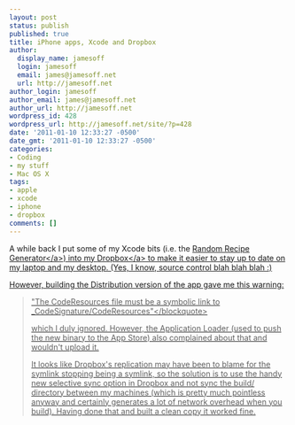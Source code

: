 ```yaml
---
layout: post
status: publish
published: true
title: iPhone apps, Xcode and Dropbox
author:
  display_name: jamesoff
  login: jamesoff
  email: james@jamesoff.net
  url: http://jamesoff.net
author_login: jamesoff
author_email: james@jamesoff.net
author_url: http://jamesoff.net
wordpress_id: 428
wordpress_url: http://jamesoff.net/site/?p=428
date: '2011-01-10 12:33:27 -0500'
date_gmt: '2011-01-10 12:33:27 -0500'
categories:
- Coding
- my stuff
- Mac OS X
tags:
- apple
- xcode
- iphone
- dropbox
comments: []
---
```

<p>A while back I put some of my Xcode bits (i.e. the <a href="http:&#47;&#47;itunes.com&#47;apps&#47;jamesseward&#47;randomrecipegenerator">Random Recipe Generator<&#47;a>) into my <a href="http:&#47;&#47;db.tt&#47;ojcracC">Dropbox<&#47;a> to make it easier to stay up to date on my laptop and my desktop. (Yes, I know, source control blah blah blah :)</p>
<p>However, building the Distribution version of the app gave me this warning:</p>
<blockquote><p>"The CodeResources file must be a symbolic link to _CodeSignature&#47;CodeResources"<&#47;blockquote></p>
<p>which I duly ignored. However, the Application Loader (used to push the new binary to the App Store) also complained about that and wouldn't upload it.</p>
<p>It looks like Dropbox's replication may have been to blame for the symlink stopping being a symlink, so the solution is to use the handy new selective sync option in Dropbox and not sync the build&#47; directory between my machines (which is pretty much pointless anyway and certainly generates a lot of network overhead when you build). Having done that and built a clean copy it worked fine.</p>
